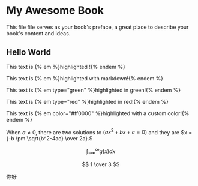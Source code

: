 # My Awesome Book

This file file serves as your book's preface, a great place to describe your book's content and ideas.

## Hello World
This text is {% em %}highlighted !{% endem %}

This text is {% em %}highlighted with markdown!{% endem %}

This text is {% em type="green" %}highlighted in green!{% endem %}

This text is {% em type="red" %}highlighted in red!{% endem %}

This text is {% em color="#ff0000" %}highlighted with a custom color!{% endem %}

When $a \ne 0$, there are two solutions to $(ax^2 + bx + c = 0)$ and they are $x = {-b \pm \sqrt{b^2-4ac} \over 2a}.$

$$
\int_{-\infty}^\infty g(x) dx
$$

$$
1 \over 3
$$

你好